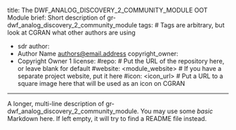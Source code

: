 title: The DWF_ANALOG_DISCOVERY_2_COMMUNITY_MODULE OOT Module
brief: Short description of gr-dwf_analog_discovery_2_community_module
tags: # Tags are arbitrary, but look at CGRAN what other authors are using
  - sdr
author:
  - Author Name <authors@email.address>
copyright_owner:
  - Copyright Owner 1
license:
#repo: # Put the URL of the repository here, or leave blank for default
#website: <module_website> # If you have a separate project website, put it here
#icon: <icon_url> # Put a URL to a square image here that will be used as an icon on CGRAN
---
A longer, multi-line description of gr-dwf_analog_discovery_2_community_module.
You may use some *basic* Markdown here.
If left empty, it will try to find a README file instead.
